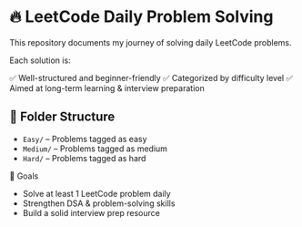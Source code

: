 # 🔥 LeetCode Daily Problem Solving

This repository documents my journey of solving daily LeetCode problems.

Each solution is:

 ✅ Well-structured and beginner-friendly
 ✅ Categorized by difficulty level
 ✅ Aimed at long-term learning & interview preparation

## 📁 Folder Structure

- `Easy/` – Problems tagged as easy
- `Medium/` – Problems tagged as medium
- `Hard/` – Problems tagged as hard

🚀 Goals

 - Solve at least 1 LeetCode problem daily
 - Strengthen DSA & problem-solving skills
 - Build a solid interview prep resource
